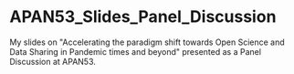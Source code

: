 # APAN53_Slides_Panel_Discussion
My slides on "Accelerating the paradigm shift towards Open Science and Data Sharing in Pandemic times and beyond" presented as a Panel Discussion at APAN53.
